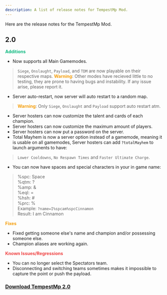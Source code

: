 ```yaml
---
description: A list of release notes for TempestMp Mod.
---
```

Here are the release notes for the TempestMp Mod.
## 2.0
<p style="color: #10b981; font-weight: bold;">Additions</p>

- Now supports all Main Gamemodes.
> `Siege`, `Onslaught`, `Payload`, and `TDM` are now playable on their respective maps.
> <span style="color: #f59e0b; font-weight: bold;">Warning</span>: Other modes have recieved little to no testing, they are prone to having bugs and instability. If any issue arise, please report it.
- Server auto-restart, now server will auto restart to a random map.<br>
> <span style="color: #f59e0b; font-weight: bold;">Warning</span>: Only `Siege`, `Onslaught` and `Payload` support auto restart atm.
- Server hosters can now customize the talent and cards of each champion.
- Server hosters can now customize the maximum amount of players.
- Server hosters can now put a password on the server.
- Total Mayhem is now a server option instead of a gamemode, meaning it is usable on all gamemodes, Server hosters can add `?totalMayhem` to launch arguments to have:
> `Lower Cooldowns`, `No Respawn Times` and `Faster Ultimate Charge`.
- You can now have spaces and special characters in your in game name:
> %spc: Space<br>
> %qtm: ?<br>
> %amp: &<br>
> %eql: =<br>
> %hsh: #<br>
> %prc: %<br>
> Example: `?name=I%spcam%spcCinnamon`<br>
> Result: I am Cinnamon
<p style="color: #f59e0b; font-weight: bold;">Fixes</p>

- Fixed getting someone else's name and champion and/or possessing someone else.
- Champion aliases are working again.
<p style="color: #ef4444; font-weight: bold;">Known Issues/Regressions</p>

- You can no longer select the Spectators team.
- Disconnecting and switching teams sometimes makes it impossible to capture the point or push the payload.
### [Download TempestMp 2.0](https://cdn.discordapp.com/attachments/350560481267810307/1391466891637297192/TempestMp.upk?ex=686c0007&is=686aae87&hm=a7a94b40e0fad881f17e25b3c81e2d36588b409c8b57e0b7110b474dff8582f1&)